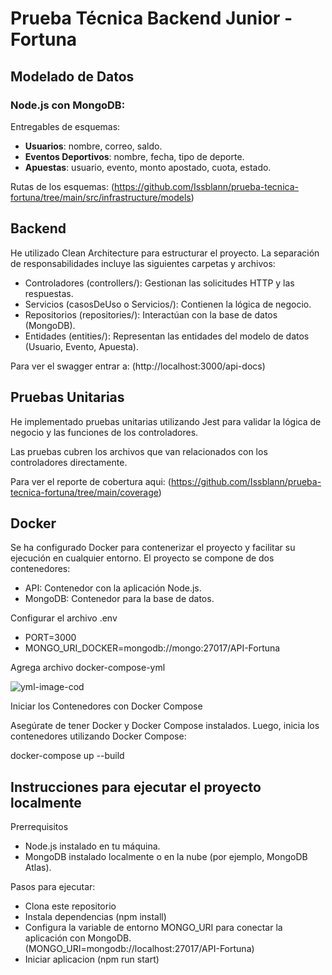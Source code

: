 # Prueba Técnica Backend Junior - Fortuna

## Modelado de Datos
### Node.js con MongoDB:
Entregables de esquemas:
- **Usuarios**: nombre, correo, saldo.
- **Eventos Deportivos**: nombre, fecha, tipo de deporte.
- **Apuestas**: usuario, evento, monto apostado, cuota, estado.
  
Rutas de los esquemas: (https://github.com/Issblann/prueba-tecnica-fortuna/tree/main/src/infrastructure/models)

## Backend
He utilizado Clean Architecture para estructurar el proyecto. La separación de responsabilidades incluye las siguientes carpetas y archivos:
- Controladores (controllers/): Gestionan las solicitudes HTTP y las respuestas.
- Servicios (casosDeUso o Servicios/): Contienen la lógica de negocio.
- Repositorios (repositories/): Interactúan con la base de datos (MongoDB).
- Entidades (entities/): Representan las entidades del modelo de datos (Usuario, Evento, Apuesta).

Para ver el swagger entrar a: (http://localhost:3000/api-docs)

## Pruebas Unitarias
He implementado pruebas unitarias utilizando Jest para validar la lógica de negocio y las funciones de los controladores.

Las pruebas cubren los archivos que van relacionados con los controladores directamente. 

Para ver el reporte de cobertura aqui: (https://github.com/Issblann/prueba-tecnica-fortuna/tree/main/coverage)

##  Docker 
Se ha configurado Docker para contenerizar el proyecto y facilitar su ejecución en cualquier entorno. El proyecto se compone de dos contenedores:

- API: Contenedor con la aplicación Node.js.
- MongoDB: Contenedor para la base de datos.

Configurar el archivo .env

- PORT=3000
- MONGO_URI_DOCKER=mongodb://mongo:27017/API-Fortuna

Agrega archivo docker-compose-yml

![yml-image-cod](https://github.com/user-attachments/assets/91bbac0c-6886-4c4b-be58-83f2980d0ee8)


Iniciar los Contenedores con Docker Compose

Asegúrate de tener Docker y Docker Compose instalados. Luego, inicia los contenedores utilizando Docker Compose:

docker-compose up --build


##  Instrucciones para ejecutar el proyecto localmente
Prerrequisitos
- Node.js instalado en tu máquina.
- MongoDB instalado localmente o en la nube (por ejemplo, MongoDB Atlas).
  
Pasos para ejecutar:

- Clona este repositorio
- Instala dependencias (npm install)
- Configura la variable de entorno MONGO_URI para conectar la aplicación con MongoDB. (MONGO_URI=mongodb://localhost:27017/API-Fortuna)
- Iniciar aplicacion (npm run start)
